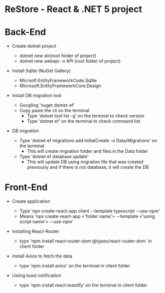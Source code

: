 # ReStore - React & .NET 5 project

# Back-End

- Create dotnet project

  - dotnet new sln(root folder of project)
  - dotnet new webapi -o API (root folder of project)

- Install Sqlite (NuGet Gallery)

  - Micrsoft.EntityFrameworkCode.Sqlite
  - Microsoft.EntityFrameworkCore.Design

- Install DB migration tool

  - Googling 'nuget dotnet-ef'
  - Copy paste the cli on the terminal
    - Type 'dotnet tool list -g' on the terminal to check version
    - Type 'dotnet ef' on the terminal to check command list

- DB migration
  - Type 'dotnet ef migrations add InitialCreate -o Data/Migrations' on the terminal
    - This will create migration folder and files in the Data folder
  - Type 'dotnet ef database update'
    - This will update DB using migration file that was created previously
      and if there is not database, it will create the DB

# Front-End

- Create application

  - Type 'npx create-react-app client --template typescript --use-npm'
  - Means 'npx create-react-app <'folder name'> --template <'using script name'> --use-npm'

- Installing React-Router

  - type 'npm install react-router-dom @types/react-router-dom' in client folder

- Install Axios to fetch the data

  - type 'npm install axios' on the terminal in client folder

- Usiing toast notification
  - type 'npm install react-toastify' on the terminal in client folder

